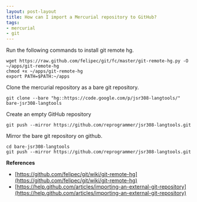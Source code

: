 ```yaml
---
layout: post-layout
title: How can I import a Mercurial repository to GitHub?
tags:
- mercurial
- git
---
```


Run the following commands to install git remote hg.

    wget https://raw.github.com/felipec/git/fc/master/git-remote-hg.py -O ~/apps/git-remote-hg
    chmod +x ~/apps/git-remote-hg
    export PATH=$PATH:~/apps

Clone the mercurial repository as a bare git repository.

    git clone --bare "hg::https://code.google.com/p/jsr308-langtools/" bare-jsr308-langtools

Create an empty GitHub repository

    git push --mirror https://github.com/reprogrammer/jsr308-langtools.git

Mirror the bare git repository on github.

    cd bare-jsr308-langtools
    git push --mirror https://github.com/reprogrammer/jsr308-langtools.git

**References**  

- [https://github.com/felipec/git/wiki/git-remote-hg](https://github.com/felipec/git/wiki/git-remote-hg)
- [https://help.github.com/articles/importing-an-external-git-repository](https://help.github.com/articles/importing-an-external-git-repository)

